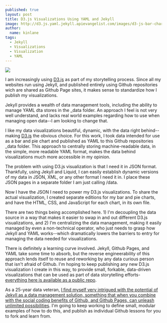 ```yaml
---
published: true
layout: post
title: D3.js Visualizations Using YAML and Jekyll
image: http://d3.js.yaml.jekyll.apievangelist.com/images/d3-js-bar-chart.png
author:
  name: kinlane
tags:
  - Jekyll
  - Visualizations
  - Visualization
  - YAML
---
```

[![](http://d3.js.yaml.jekyll.apievangelist.com/images/d3-js-bar-chart.png)](http://d3.js.yaml.jekyll.apievangelist.com/bar-chart/)

I am increasingly using [D3.js](https://d3js.org/) as part of my storytelling process. Since all my websites run using Jekyll, and published entirely using Github repositories wich are shared as Github Page sites, it makes sense to standardize how I publish my visualizations.

Jekyll provides a wealth of data management tools, including the ability to manage YAML dta stores in the \_data folder. An approach I feel is not very well understand, and lacks real world examples regarding how to use when managing open data--I am looking to change that.

I like my data visualizations beautiful, dynamic, with the data right behind--making [D3.js](https://d3js.org/) the obvious choice. For this work, I took data intended for use as a bar and pie chart and published as YAML to this Github repositories \_data folder. This approach to centrally storing machine-readable data, in the simple, more readable YAML format, makes the data behind visualizations much more accessible in my opinion.

The problem with using D3.js visualization is that I need it in JSON format. Thankfully, using Jekyll and Liquid, I can easily establish dynamic versions of my data in JSON, XML, or any other format I need it in. I place these JSON pages in a separate folder I am just calling /data.

Now I have the JSON I need to power my D3.js visualizations. To share the actual visualization, I created separate editions for my bar and pie charts, and have the HTML, CSS, and JavaScript for each chart, in its own file.

There are two things being accomplished here. 1) I'm decoupling the data source in a way that makes it easier to swap in and out different D3.js visualizations, and 2) I'm centralizing the data management, making it easily managed by even a non-technical operator, who just needs to grasp how Jekyll and YAML works--which dramatically lowers the barriers to entry for managing the data needed for visualizations.

There is definitely a learning curve involved. Jekyll, Github Pages, and YAML take some time to absorb, but the reverse engineerability of this approach lends itself to reuse and reworking by any data curious person that isn't afraid of Github. I'm hoping to keep publishing any new D3.js visualization I create in this way, to provide small, forkable, data-driven visualizations that can be used as part of data storytelling efforts-[everything here is available as a public repo](https://github.com/kinlane/d3-js-using-yaml-jekyll).

As a 25-year data veteran, [I find myself very intrigued with the potential of Jekyll as a data management solution, something that when you combine with the social coding benefits of Github, and Github Pages, can unleash unlimited possibilities](http://kinlane.com/2016/08/15/using-github-repos-and-jekyll-as-a-data-store/). I'm going to keep working to define small, modular examples of how to do this, and publish as individual Github lessons for you to fork and learn from.